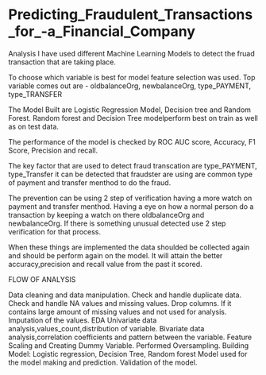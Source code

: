 # Predicting_Fraudulent_Transactions_for_-a_Financial_Company

Analysis
I have used different Machine Learning Models to detect the fruad transaction that are taking place.

To choose which variable is best for model feature selection was used. Top variable comes out are - oldbalanceOrg, newbalanceOrg, type_PAYMENT, type_TRANSFER

The Model Built are Logistic Regression Model, Decision tree and Random Forest. Random forest and Decision Tree modelperform best on train as well as on test data.

The performance of the model is checked by ROC AUC score, Accuracy, F1 Score, Precision and recall.

The key factor that are used to detect fraud transcation are type_PAYMENT, type_Transfer it can be detected that fraudster are using are common type of payment and transfer menthod to do the fraud.

The prevention can be using 2 step of verification having a more watch on payment and transfer menthod. Having a eye on how a normal person do a transaction by keeping a watch on there oldbalanceOrg and newbalanceOrg. If there is something unusual detected use 2 step verification for that process.

When these things are implemented the data shoulded be collected again and should be perform again on the model. It will attain the better accuracy,precision and recall value from the past it scored.

FLOW OF ANALYSIS

Data cleaning and data manipulation.
Check and handle duplicate data.
Check and handle NA values and missing values.
Drop columns. If it contains large amount of missing values and not used for analysis.
Imputation of the values.
EDA
Univariate data analysis,values_count,distribution of variable.
Bivariate data analysis,correlation coefficients and pattern between the variable.
Feature Scaling and Creating Dummy Variable.
Performed Oversampling.
Building Model: Logistic regression, Decision Tree, Random forest Model used for the model making and prediction.
Validation of the model.
